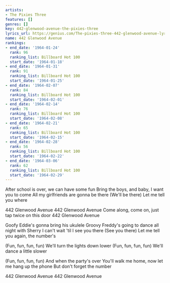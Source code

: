 ```yaml
---
artists:
- The Pixies Three
features: []
genres: []
key: 442-glenwood-avenue-the-pixies-three
lyrics_url: https://genius.com/The-pixies-three-442-glenwood-avenue-lyrics
name: 442 Glenwood Avenue
rankings:
- end_date: '1964-01-24'
  rank: 96
  ranking_list: Billboard Hot 100
  start_date: '1964-01-18'
- end_date: '1964-01-31'
  rank: 91
  ranking_list: Billboard Hot 100
  start_date: '1964-01-25'
- end_date: '1964-02-07'
  rank: 84
  ranking_list: Billboard Hot 100
  start_date: '1964-02-01'
- end_date: '1964-02-14'
  rank: 76
  ranking_list: Billboard Hot 100
  start_date: '1964-02-08'
- end_date: '1964-02-21'
  rank: 65
  ranking_list: Billboard Hot 100
  start_date: '1964-02-15'
- end_date: '1964-02-28'
  rank: 56
  ranking_list: Billboard Hot 100
  start_date: '1964-02-22'
- end_date: '1964-03-06'
  rank: 62
  ranking_list: Billboard Hot 100
  start_date: '1964-02-29'
---
```

After school is over, we can have some fun
Bring the boys, and baby, I want you to come
All my girlfriends are gonna be there
(We'll be there)
Let me tell you where

442 Glenwood Avenue
442 Glenwood Avenue
Come along, come on, just tap twice on this door
442 Glenwood Avenue

Goofy Eddie's gonna bring his ukulele
Groovy Freddy's going to dance all night with Sherry
I can't wait 'til I see you there
(See you there)
Let me tell you again, the number's

(Fun, fun, fun, fun)
We'll turn the lights down lower
(Fun, fun, fun, fun)
We'll dance a little slower

(Fun, fun, fun, fun)
And when the party's over
You'll walk me home, now let me hang up the phone
But don't forget the number

442 Glenwood Avenue
442 Glenwood Avenue
